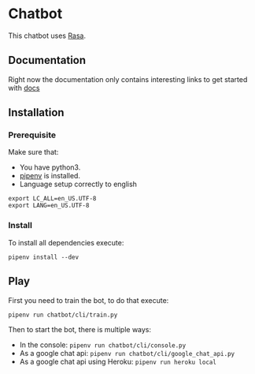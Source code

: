# Chatbot
This chatbot uses [Rasa](http://rasa.com/).

## Documentation
Right now the documentation only contains interesting links to get started with [docs](https://github.com/ThoughtWorksInc/twde-chatbot/tree/master/docs)

## Installation

### Prerequisite

Make sure that:

- You have python3.
- [pipenv](https://docs.pipenv.org/) is installed.
- Language setup correctly to english
```
export LC_ALL=en_US.UTF-8
export LANG=en_US.UTF-8
```

### Install

To install all dependencies execute:

```
pipenv install --dev
```

## Play

First you need to train the bot, to do that execute:

```
pipenv run chatbot/cli/train.py
```

Then to start the bot, there is multiple ways:

- In the console: ```pipenv run chatbot/cli/console.py```
- As a google chat api: ```pipenv run chatbot/cli/google_chat_api.py```
- As a google chat api using Heroku: ```pipenv run heroku local```


